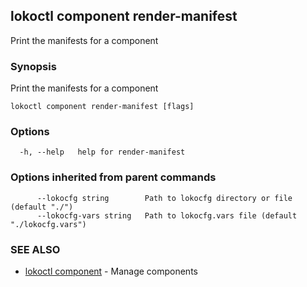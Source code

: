 ## lokoctl component render-manifest

Print the manifests for a component

### Synopsis

Print the manifests for a component

```
lokoctl component render-manifest [flags]
```

### Options

```
  -h, --help   help for render-manifest
```

### Options inherited from parent commands

```
      --lokocfg string        Path to lokocfg directory or file (default "./")
      --lokocfg-vars string   Path to lokocfg.vars file (default "./lokocfg.vars")
```

### SEE ALSO

* [lokoctl component](lokoctl_component.md)	 - Manage components

